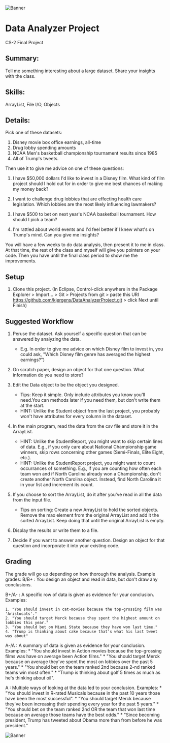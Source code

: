 ![Banner](https://kjergens.github.io/DataAnalyzerProject/data-analytics.png)

# Data Analyzer Project
CS-2 Final Project

## Summary: 
Tell me something interesting about a large dataset. Share your insights with the class.

## Skills:
ArrayList, File I/O, Objects

## Details:
Pick one of these datasets:
1. Disney movie box office earnings, all-time
2. Drug lobby spending amounts
3. NCAA Men's basketball championship tournament results since 1985
4. All of Trump's tweets.

Then use it to give me advice on one of these questions:

1. I have $50,000 dollars I'd like to invest in a Disney film. What kind of film project should I hold out for in order to give me best chances of making my money back?

2. I want to challenge drug lobbies that are effecting health care legislation. Which lobbies are the most likely influencing lawmakers?

3. I have $500 to bet on next year's NCAA basketball tournament. How should I pick a team? 

4. I'm rattled about world events and I'd feel better if I knew what's on Trump's mind. Can you give me insights? 

You will have a few weeks to do data analysis, then present it to me in class. At that time, the rest of the class and myself will give you pointers on your code. Then you have until the final class period to show me the improvements.

## Setup
1. Clone this project. (In Eclipse, Control-click anywhere in the Package Explorer > Import... > Git > Projects from git > paste this URI https://github.com/kjergens/DataAnalyzerProject.git > click Next until Finish)

## Suggested Workflow
1. Peruse the dataset. Ask yourself a specific question that can be answered by analyzing the data. 
	- E.g. In order to give me advice on which Disney film to invest in, you could ask, "Which Disney film genre has averaged the highest earnings?") 

2. On scratch paper, design an object for that one question. What information do you need to store?
  
3. Edit the Data object to be the object you designed. 
	- Tips: Keep it simple. Only include attributes you know you'll need.You can methods later if you need them, but don't write them at the start.
	- HINT: Unlike the Student object from the last project, you probably won't have attributes for every column in the dataset. 

4. In the main program, read the data from the csv file and store it in the ArrayList.
	- HINT: Unlike the StudentReport, you might want to skip certain lines of data. E.g., if you only care about National Championship game winners, skip rows concerning other games (Semi-Finals, Elite Eight, etc.).
	- HINT: Unlike the StudentReport project, you might want to count occurrances of something. E.g., if you are counting how often each team won and if North Carolina already won a Championship, don't create another North Carolina object. Instead, find North Carolina it in your list and increment its count.
  
5. If you choose to sort the ArrayList, do it after you've read in all the data from the input file. 
	- Tips on sorting: Create a new ArrayList to hold the sorted objects. Remove the max element from the original ArrayList and add it the sorted ArrayList. Keep doing that until the original ArrayList is empty.
  
6. Display the results or write them to a file.
  
7. Decide if you want to answer another question. Design an object for that question and incorporate it into your existing code.

## Grading
The grade will go up depending on how thorough the analysis. Example grades:
B/B+ : You design an object and read in data, but don't draw any conclusions.

B+/A- : A specific row of data is given as evidence for your conclusion. Examples:

	1. "You should invest in cat-movies because the top-grossing film was 'Aristocats'."
	2. "You should target Merck because they spent the highest amount on lobbies this year."
	3. "You should bet on Miami State because they have won last time."
	4. "Trump is thinking about cake because that's what his last tweet was about"
	
A-/A : A summary of data is given as evidence for your conclusion. Examples:
	* "You should invest in Action movies because the top-grossing films was have on average been Action films."
	* "You should target Merck because on average they've spent the most on lobbies over the past 5 years."
	* "You should bet on the team ranked 2nd because 2-nd ranked teams win most often."
	* "Trump is thinking about golf 5 times as much as he's thinking about oil".
	
A : Multiple ways of looking at the data led to your conclusion. Examples:
	* "You should invest in R-rated Musicals because in the past 10 years those have been the most successful".
	* "You should target Merck because they've been increasing their spending every year for the past 5 years."
	* "You should bet on the team ranked 2nd OR the team that won last time because on average those teams have the best odds."
	* "Since becoming president, Trump has tweeted about Obama more than from before he was president."
   
![Banner](https://kjergens.github.io/DataAnalyzerProject/data-analytics.png)
